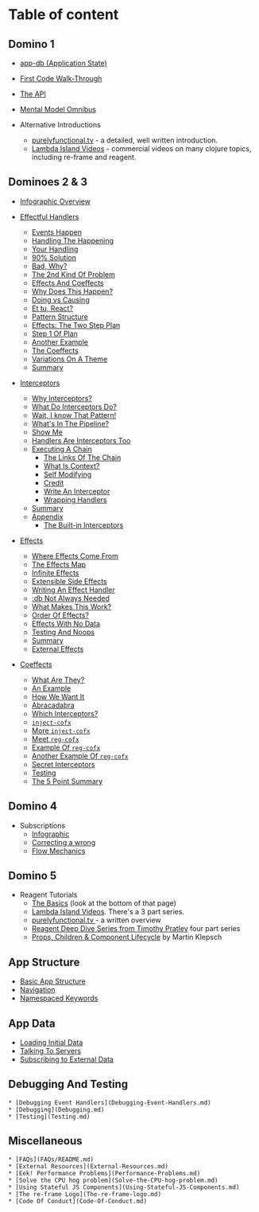 # Table of content

## Domino 1
* [app-db (Application State)](ApplicationState.md)
* [First Code Walk-Through](CodeWalkthrough.md)
* [The API](API.md)
* [Mental Model Omnibus](MentalModelOmnibus.md)

* Alternative Introductions
  * [purelyfunctional.tv](https://purelyfunctional.tv/guide/re-frame-building-blocks/) - a detailed, well written introduction.
  * [Lambda Island Videos](https://lambdaisland.com/episodes) - commercial videos on many clojure topics, including re-frame and reagent.


## Dominoes 2 & 3
* [Infographic Overview](EventHandlingInfographic.md)
* [Effectful Handlers](EffectfulHandlers.md)
  * [Events Happen](EffectfulHandlers.md#events-happen)
  * [Handling The Happening](EffectfulHandlers.md#handling-the-happening)
  * [Your Handling](EffectfulHandlers.md#your-handling)
  * [90% Solution](EffectfulHandlers.md#90%25-solution)
  * [Bad, Why?](EffectfulHandlers.md#bad-why)
  * [The 2nd Kind Of Problem](EffectfulHandlers.md#the-2nd-kind-of-problem)
  * [Effects And Coeffects](EffectfulHandlers.md#effects-and-coeffects)
  * [Why Does This Happen?](EffectfulHandlers.md#why-does-this-happen)
  * [Doing vs Causing](EffectfulHandlers.md#doing-vs-causing)
  * [Et tu, React?](EffectfulHandlers.md#et-tu-react)
  * [Pattern Structure](EffectfulHandlers.md#pattern-structure)
  * [Effects: The Two Step Plan](EffectfulHandlers.md#effects-the-two-step-plan)
  * [Step 1 Of Plan](EffectfulHandlers.md#step-1-of-plan)
  * [Another Example](EffectfulHandlers.md#another-example)
  * [The Coeffects](EffectfulHandlers.md#the-coeffects)
  * [Variations On A Theme](EffectfulHandlers.md#variations-on-a-theme)
  * [Summary](EffectfulHandlers.md#summary)

* [Interceptors](Interceptors.md)
  * [Why Interceptors?](Interceptors.md#why-interceptors)
  * [What Do Interceptors Do?](Interceptors.md#what-do-interceptors-do)
  * [Wait, I know That Pattern!](Interceptors.md#wait-i-know-that-pattern)
  * [What's In The Pipeline?](Interceptors.md#whats-in-the-pipeline)
  * [Show Me](Interceptors.md#show-me)
  * [Handlers Are Interceptors Too](Interceptors.md#handlers-are-interceptors-too)
  * [Executing A Chain](Interceptors.md#executing-a-chain)
    * [The Links Of The Chain](Interceptors.md#the-links-of-the-chain)
    * [What Is Context?](Interceptors.md#what-is-context)
    * [Self Modifying](Interceptors.md#self-modifying)
    * [Credit](Interceptors.md#credit)
    * [Write An Interceptor](Interceptors.md#write-an-interceptor)
    * [Wrapping Handlers](Interceptors.md#wrapping-handlers)
  * [Summary](Interceptors.md#summary)
  * [Appendix](Interceptors.md#appendix)
    * [The Built-in Interceptors](Interceptors.md#the-built-in-interceptors)

* [Effects](Effects.md)
  * [Where Effects Come From](Effects.md#where-effects-come-from)
  * [The Effects Map](Effects.md#the-effects-map)
  * [Infinite Effects](Effects.md#infinite-effects)
  * [Extensible Side Effects](Effects.md#extensible-side-effects)
  * [Writing An Effect Handler](Effects.md#writing-an-effect-handler)
  * [:db Not Always Needed](Effects.md#db-not-always-needed)
  * [What Makes This Work?](Effects.md#what-makes-this-work)
  * [Order Of Effects?](Effects.md#order-of-effects)
  * [Effects With No Data](Effects.md#effects-with-no-data)
  * [Testing And Noops](Effects.md#testing-and-noops)
  * [Summary](Effects.md#summary)
  * [External Effects](Effects.md#external-effects)

* [Coeffects](Coeffects.md)
  * [What Are They?](Coeffects.md#what-are-they)
  * [An Example](Coeffects.md#an-example)
  * [How We Want It](Coeffects.md#how-we-want-it)
  * [Abracadabra](Coeffects.md#abracadabra)
  * [Which Interceptors?](Coeffects.md#which-interceptors)
  * [`inject-cofx`](Coeffects.md#inject-cofx)
  * [More `inject-cofx`](Coeffects.md#more-inject-cofx)
  * [Meet `reg-cofx`](Coeffects.md#meet-reg-cofx)
  * [Example Of `reg-cofx`](Coeffects.md#example-of-reg-cofx)
  * [Another Example Of `reg-cofx`](Coeffects.md#another-example-of-reg-cofx)
  * [Secret Interceptors](Coeffects.md#secret-interceptors)
  * [Testing](Coeffects.md#testing)
  * [The 5 Point Summary](Coeffects.md#the-5-point-summary)

## Domino 4
* Subscriptions
  * [Infographic](SubscriptionInfographic.md)
  * [Correcting a wrong](SubscriptionsCleanup.md)
  * [Flow Mechanics](SubscriptionFlow.md)


## Domino 5
* Reagent Tutorials
  * [The Basics](https://github.com/Day8/re-frame/wiki#reagent-tutorials) (look at the bottom of that page)
  * [Lambda Island Videos](https://lambdaisland.com/episodes). There's a 3 part series.
  * [purelyfunctional.tv ](https://purelyfunctional.tv/guide/reagent/) - a written overview
  * [Reagent Deep Dive Series from Timothy Pratley](http://timothypratley.blogspot.com.au/p/p.html)  four part series
  * [Props, Children & Component Lifecycle](https://www.martinklepsch.org/posts/props-children-and-component-lifecycle-in-reagent.html) by Martin Klepsch


## App Structure
  * [Basic App Structure](Basic-App-Structure.md)
  * [Navigation](Navigation.md)
  * [Namespaced Keywords](Namespaced-Keywords.md)

## App Data
  * [Loading Initial Data](Loading-Initial-Data.md)
  * [Talking To Servers](Talking-To-Servers.md)
  * [Subscribing to External Data](Subscribing-To-External-Data.md)

## Debugging And Testing
    * [Debugging Event Handlers](Debugging-Event-Handlers.md)
    * [Debugging](Debugging.md)
    * [Testing](Testing.md)

## Miscellaneous
    * [FAQs](FAQs/README.md)
    * [External Resources](External-Resources.md)
    * [Eek! Performance Problems](Performance-Problems.md)
    * [Solve the CPU hog problem](Solve-the-CPU-hog-problem.md)
    * [Using Stateful JS Components](Using-Stateful-JS-Components.md)
    * [The re-frame Logo](The-re-frame-logo.md)
    * [Code Of Conduct](Code-Of-Conduct.md)
